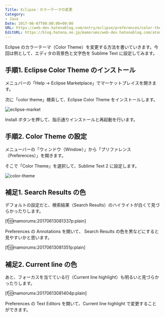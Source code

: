```yaml
---
Title: Eclipse：カラーテーマの変更
Category:
- Java
Date: 2017-06-07T00:00:00+09:00
URL: https://web-dev.hatenablog.com/entry/eclipse/preferences/color-theme
EditURL: https://blog.hatena.ne.jp/mamorums/web-dev.hatenablog.com/atom/entry/13355765958055337536
---
```


Eclipse のカラーテーマ（Color Theme）を変更する方法を書いていきます。今回は例として、エディタの背景色と文字色を Sublime Text に設定してみます。


## 手順1. Eclipse Color Theme のインストール
メニュバーの「Help → Eclipse Marketplace」でマーケットプレイスを開きます。

次に「color theme」検索して、Eclipse Color Theme をインストールします。

![eclipse-market](http://cdn-ak.f.st-hatena.com/images/fotolife/m/mamorums/20160814/20160814092801.png)

Install ボタンを押して、指示通りインストールと再起動を行います。


## 手順2. Color Theme の設定
メニューバーの「ウィンドウ（Window）」から「プリファレンス（Preferences）」を開きます。

そこで「Color Theme」を選択して、Sublime Text 2 に設定します。

![color-theme](http://cdn-ak.f.st-hatena.com/images/fotolife/m/mamorums/20160814/20160814092802.png)


## 補足1. Search Results の色
デフォルトの設定だと、検索結果（Search Results）のハイライトが白くて見づらかったりします。

[f:id:mamorums:20170613081337p:plain]

Preferences の Annotations を開いて、 Search Results の色を黒などにすると見やすいかと思います。

[f:id:mamorums:20170613081351p:plain]


## 補足2. Current line の色
あと、フォーカスを当てている行（Current line highlight）も明るいと見づらかったりします。

[f:id:mamorums:20170613081404p:plain]

Preferences の Text Editors を開いて、Current line highlight で変更することができます。
